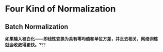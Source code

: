 # Four Kind of Normalization

## Batch Normalization

**如果输入被白化——即线性变换为具有零均值和单位方差，并且去相关，网络训练就会收敛得更快。**???











